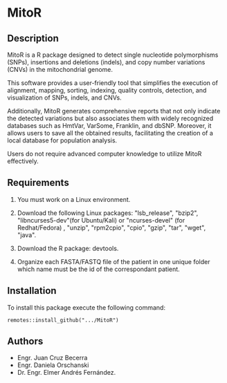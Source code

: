 # MitoR

## Description
MitoR is a R package designed to detect single nucleotide polymorphisms (SNPs), insertions and deletions (indels), and copy number variations (CNVs) in the mitochondrial genome. 

This software provides a user-friendly tool that simplifies the execution of alignment, mapping, sorting, indexing, quality controls, detection, and visualization of SNPs, indels, and CNVs. 

Additionally, MitoR generates comprehensive reports that not only indicate the detected variations but also associates them with widely recognized databases such as HmtVar, VarSome, Franklin, and dbSNP. Moreover, it allows users to save all the obtained results, facilitating the creation of a local database for population analysis.

Users do not require advanced computer knowledge to utilize MitoR effectively.


## Requirements
1. You must work on a Linux environment.
   
3. Download the following Linux packages: "lsb_release", "bzip2", "libncurses5-dev"(for Ubuntu/Kali) or "ncurses-devel" (for Redhat/Fedora) , "unzip", "rpm2cpio", "cpio", "gzip", "tar", "wget", "java".
   
5. Download the R package: devtools.
   
7. Organize each FASTA/FASTQ file of the patient in one unique folder which name must be the id of the correspondant patient.


## Installation
To install this package execute the following command: 

`remotes::install_github(".../MitoR")`


## Authors
- Engr. Juan Cruz Becerra
- Engr. Daniela Orschanski
- Dr. Engr. Elmer Andrés Fernández.
